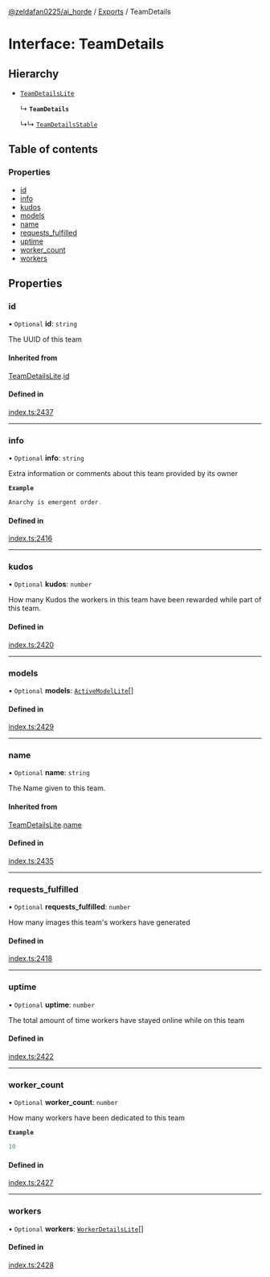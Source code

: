 [@zeldafan0225/ai_horde](../README.md) / [Exports](../modules.md) / TeamDetails

# Interface: TeamDetails

## Hierarchy

- [`TeamDetailsLite`](TeamDetailsLite.md)

  ↳ **`TeamDetails`**

  ↳↳ [`TeamDetailsStable`](TeamDetailsStable.md)

## Table of contents

### Properties

- [id](TeamDetails.md#id)
- [info](TeamDetails.md#info)
- [kudos](TeamDetails.md#kudos)
- [models](TeamDetails.md#models)
- [name](TeamDetails.md#name)
- [requests\_fulfilled](TeamDetails.md#requests_fulfilled)
- [uptime](TeamDetails.md#uptime)
- [worker\_count](TeamDetails.md#worker_count)
- [workers](TeamDetails.md#workers)

## Properties

### id

• `Optional` **id**: `string`

The UUID of this team

#### Inherited from

[TeamDetailsLite](TeamDetailsLite.md).[id](TeamDetailsLite.md#id)

#### Defined in

[index.ts:2437](https://github.com/ZeldaFan0225/ai_horde/blob/4b01aad/index.ts#L2437)

___

### info

• `Optional` **info**: `string`

Extra information or comments about this team provided by its owner

**`Example`**

```ts
Anarchy is emergent order.
```

#### Defined in

[index.ts:2416](https://github.com/ZeldaFan0225/ai_horde/blob/4b01aad/index.ts#L2416)

___

### kudos

• `Optional` **kudos**: `number`

How many Kudos the workers in this team have been rewarded while part of this team.

#### Defined in

[index.ts:2420](https://github.com/ZeldaFan0225/ai_horde/blob/4b01aad/index.ts#L2420)

___

### models

• `Optional` **models**: [`ActiveModelLite`](ActiveModelLite.md)[]

#### Defined in

[index.ts:2429](https://github.com/ZeldaFan0225/ai_horde/blob/4b01aad/index.ts#L2429)

___

### name

• `Optional` **name**: `string`

The Name given to this team.

#### Inherited from

[TeamDetailsLite](TeamDetailsLite.md).[name](TeamDetailsLite.md#name)

#### Defined in

[index.ts:2435](https://github.com/ZeldaFan0225/ai_horde/blob/4b01aad/index.ts#L2435)

___

### requests\_fulfilled

• `Optional` **requests\_fulfilled**: `number`

How many images this team's workers have generated

#### Defined in

[index.ts:2418](https://github.com/ZeldaFan0225/ai_horde/blob/4b01aad/index.ts#L2418)

___

### uptime

• `Optional` **uptime**: `number`

The total amount of time workers have stayed online while on this team

#### Defined in

[index.ts:2422](https://github.com/ZeldaFan0225/ai_horde/blob/4b01aad/index.ts#L2422)

___

### worker\_count

• `Optional` **worker\_count**: `number`

How many workers have been dedicated to this team

**`Example`**

```ts
10
```

#### Defined in

[index.ts:2427](https://github.com/ZeldaFan0225/ai_horde/blob/4b01aad/index.ts#L2427)

___

### workers

• `Optional` **workers**: [`WorkerDetailsLite`](WorkerDetailsLite.md)[]

#### Defined in

[index.ts:2428](https://github.com/ZeldaFan0225/ai_horde/blob/4b01aad/index.ts#L2428)
